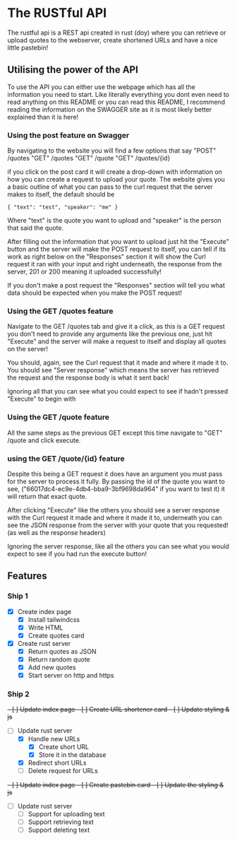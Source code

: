 # The RUSTful API

The rustful api is a REST api created in rust (doy) where you can retrieve or upload quotes to the webserver, create shortened URLs and have a nice little pastebin!

## Utilising the power of the API

To use the API you can either use the webpage which has all the information you need to start. Like literally everything you dont even need to read anything on this README or you can read this README, I recommend reading the information on the SWAGGER site as it is most likely better explained than it is here!

### Using the post feature on Swagger

By navigating to the website you will find a few options that say
"POST" /quotes
"GET" /quotes
"GET" /quote
"GET" /quotes/{id}

if you click on the post card it will create a drop-down with information on how you can create a request to upload your quote.
The website gives you a basic outline of what you can pass to the curl request that the server makes to itself, the default should be

`{
  "text": "test",
  "speaker": "me"
}`

Where "text" is the quote you want to upload and "speaker" is the person that said the quote.

After filling out the information that you want to upload just hit the "Execute" button and the server will make the POST request to itself, you can tell if its work as right below on the "Responses" section it will show the Curl request it ran with your input and right underneath, the response from the server, 201 or 200 meaning it uploaded successfully!

If you don't make a post request the "Responses" section will tell you what data should be expected when you make the POST request!

### Using the GET /quotes feature

Navigate to the GET /quotes tab and give it a click, as this is a GET request you don't need to provide any arguments like the previous one, just hit "Execute" and the server will make a request to itself and display all quotes on the server!

You should, again, see the Curl request that it made and where it made it to. You should see "Server response" which means the server has retrieved the request and the response body is what it sent back!

Ignoring all that you can see what you could expect to see if hadn't pressed "Execute" to begin with

### Using the GET /quote feature

All the same steps as the previous GET except this time navigate to
"GET" /quote and click execute.

### using the GET /quote/{id} feature

Despite this being a GET request it does have an argument you must pass for the server to process it fully. By passing the id of the quote you want to see, ("66017dc4-ec9e-4db4-bba9-3bf9698da964" if you want to test it) it will return that exact quote.

After clicking "Execute" like the others you should see a server response with the Curl request it made and where it made it to, underneath you can see the JSON response from the server with your quote that you requested! (as well as the response headers)

Ignoring the server response, like all the others you can see what you would expect to see if you had run the execute button!

## Features

### Ship 1

- [x] Create index page
    - [x] Install tailwindcss
    - [x] Write HTML
    - [x] Create quotes card
- [x] Create rust server
    - [x] Return quotes as JSON
    - [x] Return random quote
    - [x] Add new quotes
    - [x] Start server on http and https

### Ship 2

~~- [ ] Update index page
    - [ ] Create URL shortener card
    - [ ] Update styling & js~~

- [ ] Update rust server
    - [x] Handle new URLs
        - [x] Create short URL
        - [x] Store it in the database
    - [x] Redirect short URLs
    - [ ] Delete request for URLs

~~- [ ] Update index page
    - [ ] Create pastebin card
    - [ ] Update the styling & js~~

- [ ] Update rust server
    - [ ] Support for uploading text
    - [ ] Support retrieving text
    - [ ] Support deleting text